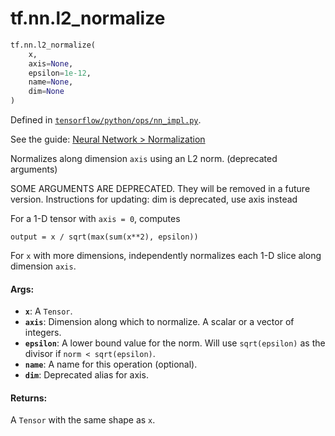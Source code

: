 <div itemscope itemtype="http://developers.google.com/ReferenceObject">
<meta itemprop="name" content="tf.nn.l2_normalize" />
<meta itemprop="path" content="Stable" />
</div>

# tf.nn.l2_normalize

``` python
tf.nn.l2_normalize(
    x,
    axis=None,
    epsilon=1e-12,
    name=None,
    dim=None
)
```



Defined in [`tensorflow/python/ops/nn_impl.py`](https://www.tensorflow.org/code/tensorflow/python/ops/nn_impl.py).

See the guide: [Neural Network > Normalization](../../../../api_guides/python/nn.md#Normalization)

Normalizes along dimension `axis` using an L2 norm. (deprecated arguments)

SOME ARGUMENTS ARE DEPRECATED. They will be removed in a future version.
Instructions for updating:
dim is deprecated, use axis instead

For a 1-D tensor with `axis = 0`, computes

    output = x / sqrt(max(sum(x**2), epsilon))

For `x` with more dimensions, independently normalizes each 1-D slice along
dimension `axis`.

#### Args:

* <b>`x`</b>: A `Tensor`.
* <b>`axis`</b>: Dimension along which to normalize.  A scalar or a vector of
    integers.
* <b>`epsilon`</b>: A lower bound value for the norm. Will use `sqrt(epsilon)` as the
    divisor if `norm < sqrt(epsilon)`.
* <b>`name`</b>: A name for this operation (optional).
* <b>`dim`</b>: Deprecated alias for axis.


#### Returns:

A `Tensor` with the same shape as `x`.